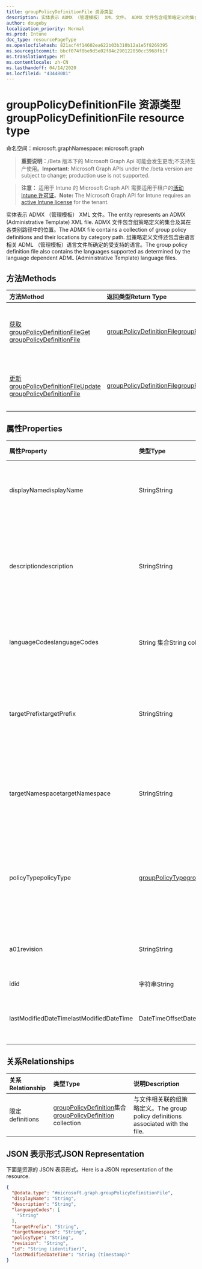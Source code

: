 ```yaml
---
title: groupPolicyDefinitionFile 资源类型
description: 实体表示 ADMX （管理模板） XML 文件。 ADMX 文件包含组策略定义的集合及其在各类别路径中的位置。 组策略定义文件还包含由语言相关 ADML （管理模板）语言文件所确定的受支持的语言。
author: dougeby
localization_priority: Normal
ms.prod: Intune
doc_type: resourcePageType
ms.openlocfilehash: 821acf4f14602ea622b03b310b12a1e5f8269395
ms.sourcegitcommit: bbcf074f0be9d5e02f84c290122850cc5968fb1f
ms.translationtype: MT
ms.contentlocale: zh-CN
ms.lasthandoff: 04/14/2020
ms.locfileid: "43448081"
---
```

# <a name="grouppolicydefinitionfile-resource-type"></a><span data-ttu-id="03d48-105">groupPolicyDefinitionFile 资源类型</span><span class="sxs-lookup"><span data-stu-id="03d48-105">groupPolicyDefinitionFile resource type</span></span>

<span data-ttu-id="03d48-106">命名空间：microsoft.graph</span><span class="sxs-lookup"><span data-stu-id="03d48-106">Namespace: microsoft.graph</span></span>

> <span data-ttu-id="03d48-107">**重要说明：**/Beta 版本下的 Microsoft Graph Api 可能会发生更改;不支持生产使用。</span><span class="sxs-lookup"><span data-stu-id="03d48-107">**Important:** Microsoft Graph APIs under the /beta version are subject to change; production use is not supported.</span></span>

> <span data-ttu-id="03d48-108">**注意：** 适用于 Intune 的 Microsoft Graph API 需要适用于租户的[活动 Intune 许可证](https://go.microsoft.com/fwlink/?linkid=839381)。</span><span class="sxs-lookup"><span data-stu-id="03d48-108">**Note:** The Microsoft Graph API for Intune requires an [active Intune license](https://go.microsoft.com/fwlink/?linkid=839381) for the tenant.</span></span>

<span data-ttu-id="03d48-109">实体表示 ADMX （管理模板） XML 文件。</span><span class="sxs-lookup"><span data-stu-id="03d48-109">The entity represents an ADMX (Administrative Template) XML file.</span></span> <span data-ttu-id="03d48-110">ADMX 文件包含组策略定义的集合及其在各类别路径中的位置。</span><span class="sxs-lookup"><span data-stu-id="03d48-110">The ADMX file contains a collection of group policy definitions and their locations by category path.</span></span> <span data-ttu-id="03d48-111">组策略定义文件还包含由语言相关 ADML （管理模板）语言文件所确定的受支持的语言。</span><span class="sxs-lookup"><span data-stu-id="03d48-111">The group policy definition file also contains the languages supported as determined by the language dependent ADML (Administrative Template) language files.</span></span>

## <a name="methods"></a><span data-ttu-id="03d48-112">方法</span><span class="sxs-lookup"><span data-stu-id="03d48-112">Methods</span></span>
|<span data-ttu-id="03d48-113">方法</span><span class="sxs-lookup"><span data-stu-id="03d48-113">Method</span></span>|<span data-ttu-id="03d48-114">返回类型</span><span class="sxs-lookup"><span data-stu-id="03d48-114">Return Type</span></span>|<span data-ttu-id="03d48-115">说明</span><span class="sxs-lookup"><span data-stu-id="03d48-115">Description</span></span>|
|:---|:---|:---|
|[<span data-ttu-id="03d48-116">获取 groupPolicyDefinitionFile</span><span class="sxs-lookup"><span data-stu-id="03d48-116">Get groupPolicyDefinitionFile</span></span>](../api/intune-grouppolicy-grouppolicydefinitionfile-get.md)|[<span data-ttu-id="03d48-117">groupPolicyDefinitionFile</span><span class="sxs-lookup"><span data-stu-id="03d48-117">groupPolicyDefinitionFile</span></span>](../resources/intune-grouppolicy-grouppolicydefinitionfile.md)|<span data-ttu-id="03d48-118">读取[groupPolicyDefinitionFile](../resources/intune-grouppolicy-grouppolicydefinitionfile.md)对象的属性和关系。</span><span class="sxs-lookup"><span data-stu-id="03d48-118">Read properties and relationships of the [groupPolicyDefinitionFile](../resources/intune-grouppolicy-grouppolicydefinitionfile.md) object.</span></span>|
|[<span data-ttu-id="03d48-119">更新 groupPolicyDefinitionFile</span><span class="sxs-lookup"><span data-stu-id="03d48-119">Update groupPolicyDefinitionFile</span></span>](../api/intune-grouppolicy-grouppolicydefinitionfile-update.md)|[<span data-ttu-id="03d48-120">groupPolicyDefinitionFile</span><span class="sxs-lookup"><span data-stu-id="03d48-120">groupPolicyDefinitionFile</span></span>](../resources/intune-grouppolicy-grouppolicydefinitionfile.md)|<span data-ttu-id="03d48-121">更新[groupPolicyDefinitionFile](../resources/intune-grouppolicy-grouppolicydefinitionfile.md)对象的属性。</span><span class="sxs-lookup"><span data-stu-id="03d48-121">Update the properties of a [groupPolicyDefinitionFile](../resources/intune-grouppolicy-grouppolicydefinitionfile.md) object.</span></span>|

## <a name="properties"></a><span data-ttu-id="03d48-122">属性</span><span class="sxs-lookup"><span data-stu-id="03d48-122">Properties</span></span>
|<span data-ttu-id="03d48-123">属性</span><span class="sxs-lookup"><span data-stu-id="03d48-123">Property</span></span>|<span data-ttu-id="03d48-124">类型</span><span class="sxs-lookup"><span data-stu-id="03d48-124">Type</span></span>|<span data-ttu-id="03d48-125">说明</span><span class="sxs-lookup"><span data-stu-id="03d48-125">Description</span></span>|
|:---|:---|:---|
|<span data-ttu-id="03d48-126">displayName</span><span class="sxs-lookup"><span data-stu-id="03d48-126">displayName</span></span>|<span data-ttu-id="03d48-127">String</span><span class="sxs-lookup"><span data-stu-id="03d48-127">String</span></span>|<span data-ttu-id="03d48-128">ADMX 文件的本地化友好名称。</span><span class="sxs-lookup"><span data-stu-id="03d48-128">The localized friendly name of the ADMX file.</span></span>|
|<span data-ttu-id="03d48-129">description</span><span class="sxs-lookup"><span data-stu-id="03d48-129">description</span></span>|<span data-ttu-id="03d48-130">String</span><span class="sxs-lookup"><span data-stu-id="03d48-130">String</span></span>|<span data-ttu-id="03d48-131">ADMX 文件中策略设置的本地化说明。</span><span class="sxs-lookup"><span data-stu-id="03d48-131">The localized description of the policy settings in the ADMX file.</span></span> <span data-ttu-id="03d48-132">默认值为空白。</span><span class="sxs-lookup"><span data-stu-id="03d48-132">The default value is empty.</span></span>|
|<span data-ttu-id="03d48-133">languageCodes</span><span class="sxs-lookup"><span data-stu-id="03d48-133">languageCodes</span></span>|<span data-ttu-id="03d48-134">String 集合</span><span class="sxs-lookup"><span data-stu-id="03d48-134">String collection</span></span>|<span data-ttu-id="03d48-135">ADMX 文件的受支持的语言代码。</span><span class="sxs-lookup"><span data-stu-id="03d48-135">The supported language codes for the ADMX file.</span></span>|
|<span data-ttu-id="03d48-136">targetPrefix</span><span class="sxs-lookup"><span data-stu-id="03d48-136">targetPrefix</span></span>|<span data-ttu-id="03d48-137">String</span><span class="sxs-lookup"><span data-stu-id="03d48-137">String</span></span>|<span data-ttu-id="03d48-138">指定在 ADMX 文件中引用命名空间的逻辑名称。</span><span class="sxs-lookup"><span data-stu-id="03d48-138">Specifies the logical name that refers to the namespace within the ADMX file.</span></span>|
|<span data-ttu-id="03d48-139">targetNamespace</span><span class="sxs-lookup"><span data-stu-id="03d48-139">targetNamespace</span></span>|<span data-ttu-id="03d48-140">String</span><span class="sxs-lookup"><span data-stu-id="03d48-140">String</span></span>|<span data-ttu-id="03d48-141">指定用于标识 ADMX 文件中的命名空间的 URI。</span><span class="sxs-lookup"><span data-stu-id="03d48-141">Specifies the URI used to identify the namespace within the ADMX file.</span></span>|
|<span data-ttu-id="03d48-142">policyType</span><span class="sxs-lookup"><span data-stu-id="03d48-142">policyType</span></span>|[<span data-ttu-id="03d48-143">groupPolicyType</span><span class="sxs-lookup"><span data-stu-id="03d48-143">groupPolicyType</span></span>](../resources/intune-grouppolicy-grouppolicytype.md)|<span data-ttu-id="03d48-144">指定组策略的类型。</span><span class="sxs-lookup"><span data-stu-id="03d48-144">Specifies the type of group policy.</span></span> <span data-ttu-id="03d48-145">可取值为：`admxBacked`、`admxIngested`。</span><span class="sxs-lookup"><span data-stu-id="03d48-145">Possible values are: `admxBacked`, `admxIngested`.</span></span>|
|<span data-ttu-id="03d48-146">a01</span><span class="sxs-lookup"><span data-stu-id="03d48-146">revision</span></span>|<span data-ttu-id="03d48-147">String</span><span class="sxs-lookup"><span data-stu-id="03d48-147">String</span></span>|<span data-ttu-id="03d48-148">与文件关联的修订版本。</span><span class="sxs-lookup"><span data-stu-id="03d48-148">The revision version associated with the file.</span></span>|
|<span data-ttu-id="03d48-149">id</span><span class="sxs-lookup"><span data-stu-id="03d48-149">id</span></span>|<span data-ttu-id="03d48-150">字符串</span><span class="sxs-lookup"><span data-stu-id="03d48-150">String</span></span>|<span data-ttu-id="03d48-151">实体的键。</span><span class="sxs-lookup"><span data-stu-id="03d48-151">Key of the entity.</span></span>|
|<span data-ttu-id="03d48-152">lastModifiedDateTime</span><span class="sxs-lookup"><span data-stu-id="03d48-152">lastModifiedDateTime</span></span>|<span data-ttu-id="03d48-153">DateTimeOffset</span><span class="sxs-lookup"><span data-stu-id="03d48-153">DateTimeOffset</span></span>|<span data-ttu-id="03d48-154">上次修改实体的日期和时间。</span><span class="sxs-lookup"><span data-stu-id="03d48-154">The date and time the entity was last modified.</span></span>|

## <a name="relationships"></a><span data-ttu-id="03d48-155">关系</span><span class="sxs-lookup"><span data-stu-id="03d48-155">Relationships</span></span>
|<span data-ttu-id="03d48-156">关系</span><span class="sxs-lookup"><span data-stu-id="03d48-156">Relationship</span></span>|<span data-ttu-id="03d48-157">类型</span><span class="sxs-lookup"><span data-stu-id="03d48-157">Type</span></span>|<span data-ttu-id="03d48-158">说明</span><span class="sxs-lookup"><span data-stu-id="03d48-158">Description</span></span>|
|:---|:---|:---|
|<span data-ttu-id="03d48-159">限定</span><span class="sxs-lookup"><span data-stu-id="03d48-159">definitions</span></span>|<span data-ttu-id="03d48-160">[groupPolicyDefinition](../resources/intune-grouppolicy-grouppolicydefinition.md)集合</span><span class="sxs-lookup"><span data-stu-id="03d48-160">[groupPolicyDefinition](../resources/intune-grouppolicy-grouppolicydefinition.md) collection</span></span>|<span data-ttu-id="03d48-161">与文件相关联的组策略定义。</span><span class="sxs-lookup"><span data-stu-id="03d48-161">The group policy definitions associated with the file.</span></span>|

## <a name="json-representation"></a><span data-ttu-id="03d48-162">JSON 表示形式</span><span class="sxs-lookup"><span data-stu-id="03d48-162">JSON Representation</span></span>
<span data-ttu-id="03d48-163">下面是资源的 JSON 表示形式。</span><span class="sxs-lookup"><span data-stu-id="03d48-163">Here is a JSON representation of the resource.</span></span>
<!-- {
  "blockType": "resource",
  "keyProperty": "id",
  "@odata.type": "microsoft.graph.groupPolicyDefinitionFile"
}
-->
``` json
{
  "@odata.type": "#microsoft.graph.groupPolicyDefinitionFile",
  "displayName": "String",
  "description": "String",
  "languageCodes": [
    "String"
  ],
  "targetPrefix": "String",
  "targetNamespace": "String",
  "policyType": "String",
  "revision": "String",
  "id": "String (identifier)",
  "lastModifiedDateTime": "String (timestamp)"
}
```



